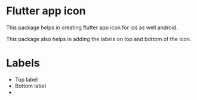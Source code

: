 

# Flutter app icon

This package helps in creating flutter app icon for ios as well android.

This package also helps in adding the labels on top and bottom of the icon.

# Labels
* Top label
* Bottom label
*
